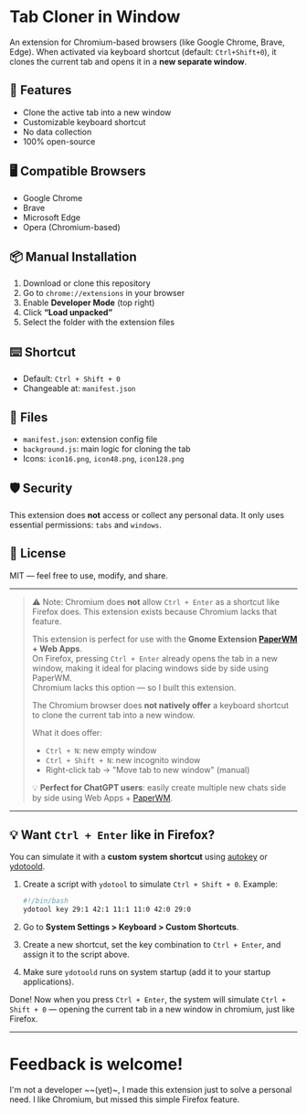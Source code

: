 # Tab Cloner in Window

An extension for Chromium-based browsers (like Google Chrome, Brave, Edge). When activated via keyboard shortcut (default: `Ctrl+Shift+0`), it clones the current tab and opens it in a **new separate window**.

## 🧩 Features
- Clone the active tab into a new window  
- Customizable keyboard shortcut  
- No data collection  
- 100% open-source

## 🖥️ Compatible Browsers
- Google Chrome  
- Brave  
- Microsoft Edge  
- Opera (Chromium-based)

## 📦 Manual Installation
1. Download or clone this repository  
2. Go to `chrome://extensions` in your browser  
3. Enable **Developer Mode** (top right)  
4. Click **“Load unpacked”**  
5. Select the folder with the extension files

## ⌨️ Shortcut
- Default: `Ctrl + Shift + 0`  
- Changeable at: `manifest.json`

## 📁 Files
- `manifest.json`: extension config file  
- `background.js`: main logic for cloning the tab  
- Icons: `icon16.png`, `icon48.png`, `icon128.png`

## 🛡️ Security
This extension does **not** access or collect any personal data. It only uses essential permissions: `tabs` and `windows`.

## 📜 License
MIT — feel free to use, modify, and share.

---

> ⚠️ Note: Chromium does **not** allow `Ctrl + Enter` as a shortcut like Firefox does. This extension exists because Chromium lacks that feature.  
>
> This extension is perfect for use with the **Gnome Extension [PaperWM](https://github.com/paperwm/PaperWM) + Web Apps**.  
> On Firefox, pressing `Ctrl + Enter` already opens the tab in a new window, making it ideal for placing windows side by side using PaperWM.  
> Chromium lacks this option — so I built this extension.  
>
> The Chromium browser does **not natively offer** a keyboard shortcut to clone the current tab into a new window.
>
> What it does offer:
> - `Ctrl + N`: new empty window  
> - `Ctrl + Shift + N`: new incognito window  
> - Right-click tab → "Move tab to new window" (manual)  
>
> 💡 **Perfect for ChatGPT users**: easily create multiple new chats side by side using Web Apps + [PaperWM](https://github.com/paperwm/PaperWM).

---

## 💡 Want `Ctrl + Enter` like in Firefox?

You can simulate it with a **custom system shortcut** using [autokey](https://github.com/autokey/autokey) or [ydotoold](https://github.com/ReimuNotMoe/ydotool).

1. Create a script with `ydotool` to simulate `Ctrl + Shift + 0`. Example:
    ```bash
    #!/bin/bash
    ydotool key 29:1 42:1 11:1 11:0 42:0 29:0
    ```

2. Go to **System Settings > Keyboard > Custom Shortcuts**.

3. Create a new shortcut, set the key combination to `Ctrl + Enter`, and assign it to the script above.

4. Make sure `ydotoold` runs on system startup (add it to your startup applications).

Done! Now when you press `Ctrl + Enter`, the system will simulate `Ctrl + Shift + 0` — opening the current tab in a new window in chromium, just like Firefox.

---

# Feedback is welcome!
I'm not a developer ~~(yet)~, I made this extension just to solve a personal need.
I like Chromium, but missed this simple Firefox feature.


